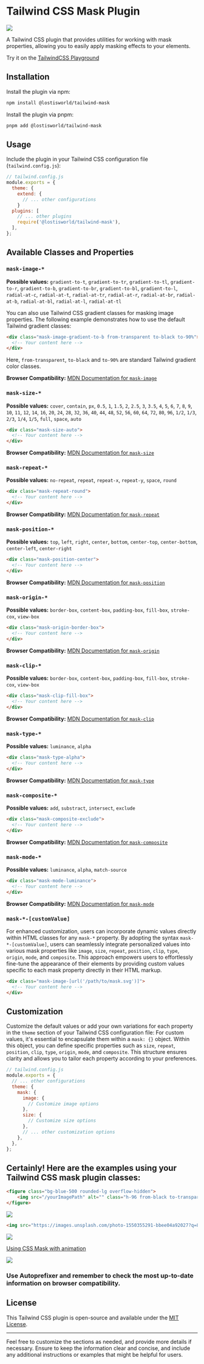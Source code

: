 # Tailwind CSS Mask Plugin
![](./images/plugin-header-github.jpg)

A Tailwind CSS plugin that provides utilities for working with mask properties, allowing you to easily apply masking effects to your elements.

Try it on the [TailwindCSS Playground](https://play.tailwindcss.com/oTBggTIH2m)



## Installation

Install the plugin via npm:

```bash
npm install @lostisworld/tailwind-mask
```
Install the plugin via pnpm:
```bash
pnpm add @lostisworld/tailwind-mask
```

## Usage

Include the plugin in your Tailwind CSS configuration file (`tailwind.config.js`):

```javascript
// tailwind.config.js
module.exports = {
  theme: {
    extend: {
      // ... other configurations
    }
  plugins: [
    // ... other plugins
    require('@lostisworld/tailwind-mask'),
  ],
};
```

## Available Classes and Properties


### `mask-image-*`
**Possible values:** `gradient-to-t`, `gradient-to-tr`, `gradient-to-tl`, `gradient-to-r`, `gradient-to-b`, `gradient-to-br`, `gradient-to-bl`, `gradient-to-l`, `radial-at-c`, `radial-at-t`, `radial-at-tr`, `radial-at-r`, `radial-at-br`, `radial-at-b`, `radial-at-bl`, `radial-at-l`, `radial-at-tl`

You can also use Tailwind CSS gradient classes for masking image properties. The following example demonstrates how to use the default Tailwind gradient classes:

```html
<div class="mask-image-gradient-to-b from-transparent to-black to-90%">
  <!-- Your content here -->
</div>
```
Here, `from-transparent`, `to-black` and `to-90%` are standard Tailwind gradient color classes.

**Browser Compatibility:** [MDN Documentation for `mask-image`](https://developer.mozilla.org/en-US/docs/Web/CSS/mask-image#browser_compatibility)

### `mask-size-*`
**Possible values:** `cover`, `contain`, `px`, `0.5`, `1`, `1.5`, `2`, `2.5`, `3`, `3.5`, `4`, `5`, `6`, `7`, `8`, `9`, `10`, `11`, `12`, `14`, `16`, `20`, `24`, `28`, `32`, `36`, `40`, `44`, `48`, `52`, `56`, `60`, `64`, `72`, `80`, `96`, `1/2`, `1/3`, `2/3`, `1/4`, `1/5`, `full`, `space`, `auto`

```html
<div class="mask-size-auto">
  <!-- Your content here -->
</div>
```
**Browser Compatibility:** [MDN Documentation for `mask-size`](https://developer.mozilla.org/en-US/docs/Web/CSS/mask-size#browser_compatibility)


### `mask-repeat-*`
**Possible values:** `no-repeat`, `repeat`, `repeat-x`, `repeat-y`, `space`, `round`

```html
<div class="mask-repeat-round">
  <!-- Your content here -->
</div>
```
**Browser Compatibility:** [MDN Documentation for `mask-repeat`](https://developer.mozilla.org/en-US/docs/Web/CSS/mask-repeat#browser_compatibility)

### `mask-position-*`
**Possible values:** `top`, `left`, `right`, `center`, `bottom`, `center-top`, `center-bottom`, `center-left`, `center-right`   

```html
<div class="mask-position-center">
  <!-- Your content here -->
</div>
```
**Browser Compatibility:** [MDN Documentation for `mask-position`](https://developer.mozilla.org/en-US/docs/Web/CSS/mask-position#browser_compatibility)

### `mask-origin-*`
**Possible values:** `border-box`, `content-box`, `padding-box`, `fill-box`, `stroke-cox`, `view-box`

```html
<div class="mask-origin-border-box">
  <!-- Your content here -->
</div>
```
**Browser Compatibility:** [MDN Documentation for `mask-origin`](https://developer.mozilla.org/en-US/docs/Web/CSS/mask-origin#browser_compatibility)

### `mask-clip-*`
**Possible values:** `border-box`, `content-box`, `padding-box`, `fill-box`, `stroke-cox`, `view-box`

```html
<div class="mask-clip-fill-box">
  <!-- Your content here -->
</div>
```
**Browser Compatibility:** [MDN Documentation for `mask-clip`](https://developer.mozilla.org/en-US/docs/Web/CSS/mask-clip#browser_compatibility)

### `mask-type-*`
**Possible values:** `luminance`, `alpha`

```html
<div class="mask-type-alpha">
  <!-- Your content here -->
</div>
```
**Browser Compatibility:** [MDN Documentation for `mask-type`](https://developer.mozilla.org/en-US/docs/Web/CSS/mask-type#browser_compatibility)

### `mask-composite-*`
**Possible values:** `add`, `substract`, `intersect`, `exclude`

```html
<div class="mask-composite-exclude">
  <!-- Your content here -->
</div>
```
**Browser Compatibility:** [MDN Documentation for `mask-composite`](https://developer.mozilla.org/en-US/docs/Web/CSS/mask-composite#browser_compatibility)

### `mask-mode-*`
**Possible values:** `luminance`, `alpha`, `match-source`

```html
<div class="mask-mode-luminance">
  <!-- Your content here -->
</div>
```
**Browser Compatibility:** [MDN Documentation for `mask-mode`](https://developer.mozilla.org/en-US/docs/Web/CSS/mask-mode#browser_compatibility)

### `mask-*-[customValue]`

For enhanced customization, users can incorporate dynamic values directly within HTML classes for any `mask-*` property. By adopting the syntax `mask-*-[customValue]`, users can seamlessly integrate personalized values into various mask properties like `image`, `size`, `repeat`, `position`, `clip`, `type`, `origin`, `mode`, and `composite`. This approach empowers users to effortlessly fine-tune the appearance of their elements by providing custom values specific to each mask property directly in their HTML markup.


```html
<div class="mask-image-[url('/path/to/mask.svg')]">
  <!-- Your content here -->
</div>
```

## Customization
Customize the default values or add your own variations for each property in the `theme` section of your Tailwind CSS configuration file:
For custom values, it's essential to encapsulate them within a `mask: {}` object. Within this object, you can define specific properties such as `size`, `repeat`, `position`, `clip`, `type`, `origin`, `mode`, and `composite`. This structure ensures clarity and allows you to tailor each property according to your preferences.

```javascript
// tailwind.config.js
module.exports = {
  // ... other configurations
  theme: {
    mask: {
      image: {
        // Customize image options
      },
      size: {
        // Customize size options
      },
      // ... other customization options
    },
  },
};
```

## Certainly! Here are the examples using your Tailwind CSS mask plugin classes:
```html
<figure class="bg-blue-500 rounded-lg overflow-hidden">
    <img src="/yourImagePath" alt="" class="h-96 from-black to-transparent to-90% mask-image-gradient-to-b" />
</figure>
```

![](./images/image-gradient.jpg)

```html
<img src="https://images.unsplash.com/photo-1550355291-bbee04a92027?q=80&w=2536&auto=format&fit=crop&ixlib=rb-4.0.3&ixid=M3wxMjA3fDB8MHxwaG90by1wYWdlfHx8fGVufDB8fHx8fA%3D%3D" alt="" class="h-96 w-96 object-cover mask-image-[url(shapePath.svg)]" />
```

![](./images/image-shape.jpg)

[Using CSS Mask with animation](https://codepen.io/LoSti/pen/qBggqbx)

![](./images/mask-mouse-tracker.jpg)

### **Use Autoprefixer and remember to check the most up-to-date information on browser compatibility.**

## License

This Tailwind CSS plugin is open-source and available under the [MIT License](LICENSE).

---

Feel free to customize the sections as needed, and provide more details if necessary. Ensure to keep the information clear and concise, and include any additional instructions or examples that might be helpful for users.
